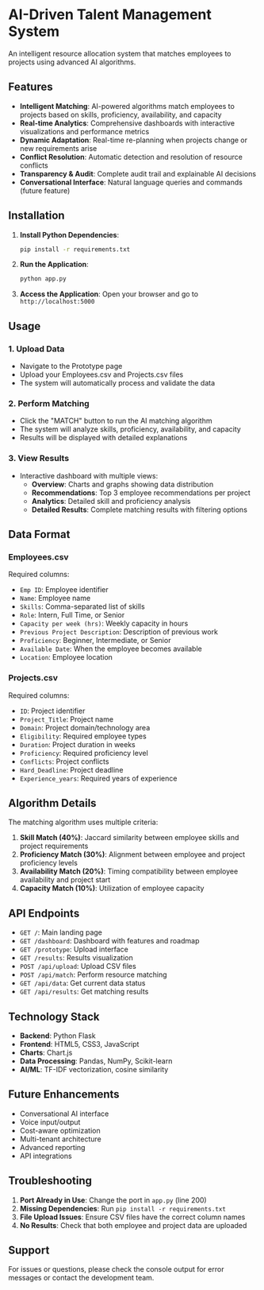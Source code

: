# AI-Driven Talent Management System

An intelligent resource allocation system that matches employees to projects using advanced AI algorithms.

## Features

- **Intelligent Matching**: AI-powered algorithms match employees to projects based on skills, proficiency, availability, and capacity
- **Real-time Analytics**: Comprehensive dashboards with interactive visualizations and performance metrics
- **Dynamic Adaptation**: Real-time re-planning when projects change or new requirements arise
- **Conflict Resolution**: Automatic detection and resolution of resource conflicts
- **Transparency & Audit**: Complete audit trail and explainable AI decisions
- **Conversational Interface**: Natural language queries and commands (future feature)

## Installation

1. **Install Python Dependencies**:
   ```bash
   pip install -r requirements.txt
   ```

2. **Run the Application**:
   ```bash
   python app.py
   ```

3. **Access the Application**:
   Open your browser and go to `http://localhost:5000`

## Usage

### 1. Upload Data
- Navigate to the Prototype page
- Upload your Employees.csv and Projects.csv files
- The system will automatically process and validate the data

### 2. Perform Matching
- Click the "MATCH" button to run the AI matching algorithm
- The system will analyze skills, proficiency, availability, and capacity
- Results will be displayed with detailed explanations

### 3. View Results
- Interactive dashboard with multiple views:
  - **Overview**: Charts and graphs showing data distribution
  - **Recommendations**: Top 3 employee recommendations per project
  - **Analytics**: Detailed skill and proficiency analysis
  - **Detailed Results**: Complete matching results with filtering options

## Data Format

### Employees.csv
Required columns:
- `Emp ID`: Employee identifier
- `Name`: Employee name
- `Skills`: Comma-separated list of skills
- `Role`: Intern, Full Time, or Senior
- `Capacity per week (hrs)`: Weekly capacity in hours
- `Previous Project Description`: Description of previous work
- `Proficiency`: Beginner, Intermediate, or Senior
- `Available Date`: When the employee becomes available
- `Location`: Employee location

### Projects.csv
Required columns:
- `ID`: Project identifier
- `Project_Title`: Project name
- `Domain`: Project domain/technology area
- `Eligibility`: Required employee types
- `Duration`: Project duration in weeks
- `Proficiency`: Required proficiency level
- `Conflicts`: Project conflicts
- `Hard_Deadline`: Project deadline
- `Experience_years`: Required years of experience

## Algorithm Details

The matching algorithm uses multiple criteria:

1. **Skill Match (40%)**: Jaccard similarity between employee skills and project requirements
2. **Proficiency Match (30%)**: Alignment between employee and project proficiency levels
3. **Availability Match (20%)**: Timing compatibility between employee availability and project start
4. **Capacity Match (10%)**: Utilization of employee capacity

## API Endpoints

- `GET /`: Main landing page
- `GET /dashboard`: Dashboard with features and roadmap
- `GET /prototype`: Upload interface
- `GET /results`: Results visualization
- `POST /api/upload`: Upload CSV files
- `POST /api/match`: Perform resource matching
- `GET /api/data`: Get current data status
- `GET /api/results`: Get matching results

## Technology Stack

- **Backend**: Python Flask
- **Frontend**: HTML5, CSS3, JavaScript
- **Charts**: Chart.js
- **Data Processing**: Pandas, NumPy, Scikit-learn
- **AI/ML**: TF-IDF vectorization, cosine similarity

## Future Enhancements

- Conversational AI interface
- Voice input/output
- Cost-aware optimization
- Multi-tenant architecture
- Advanced reporting
- API integrations

## Troubleshooting

1. **Port Already in Use**: Change the port in `app.py` (line 200)
2. **Missing Dependencies**: Run `pip install -r requirements.txt`
3. **File Upload Issues**: Ensure CSV files have the correct column names
4. **No Results**: Check that both employee and project data are uploaded

## Support

For issues or questions, please check the console output for error messages or contact the development team.

